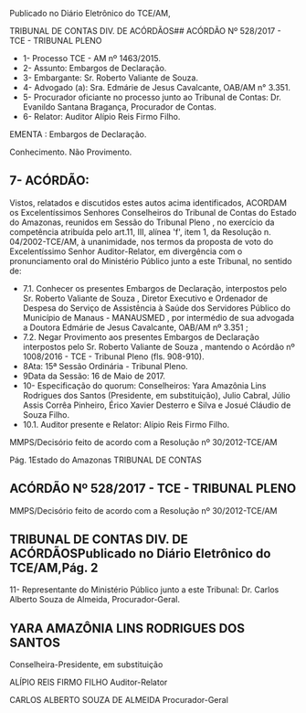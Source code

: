 Publicado  no  Diário Eletrônico do TCE/AM,

TRIBUNAL DE CONTAS DIV. DE  ACÓRDÃOS## ACÓRDÃO Nº 528/2017 - TCE - TRIBUNAL PLENO

- 1- Processo TCE - AM nº 1463/2015.
- 2- Assunto: Embargos de Declaração.
- 3- Embargante: Sr. Roberto Valiante de Souza.
- 4- Advogado (a): Sra. Edmárie de Jesus Cavalcante, OAB/AM n° 3.351.
- 5- Procurador  oficiante  no  processo  junto  ao  Tribunal  de  Contas: Dr.  Evanildo Santana Bragança, Procurador de Contas.
- 6- Relator: Auditor Alípio Reis Firmo Filho.

EMENTA : Embargos de Declaração.

Conhecimento. Não Provimento.

## 7- ACÓRDÃO:

Vistos, relatados e discutidos estes autos acima identificados, ACORDAM os Excelentíssimos Senhores Conselheiros do Tribunal de Contas do Estado do Amazonas, reunidos  em  Sessão  do Tribunal  Pleno ,  no  exercício  da  competência  atribuída  pelo art.11,  III,  alínea  'f',  item  1,  da  Resolução  n.  04/2002-TCE/AM, à  unanimidade, nos termos da proposta de voto do  Excelentíssimo Senhor  Auditor-Relator, em divergência com o pronunciamento oral do Ministério Público junto a este Tribunal, no sentido de:

- 7.1. Conhecer os  presentes  Embargos  de  Declaração,  interpostos  pelo Sr. Roberto  Valiante  de  Souza , Diretor  Executivo  e  Ordenador  de Despesa do Serviço de Assistência à Saúde dos Servidores Público do Município de Manaus - MANAUSMED , por intermédio de sua advogada a Doutora Edmárie de Jesus Cavalcante, OAB/AM nº 3.351 ;
- 7.2. Negar Provimento aos  presentes Embargos de Declaração interpostos pelo Sr. Roberto Valiante de Souza , mantendo o Acórdão nº 1008/2016 - TCE - Tribunal Pleno (fls. 908-910).
- 8Ata: 15ª Sessão Ordinária - Tribunal Pleno.
- 9Data da Sessão: 16 de Maio de 2017.
- 10-  Especificação  do  quorum: Conselheiros: Yara  Amazônia  Lins  Rodrigues  dos Santos (Presidente, em substituição), Julio Cabral, Júlio Assis Corrêa Pinheiro, Érico Xavier Desterro e Silva e Josué Cláudio de Souza Filho.
- 10.1. Auditor presente e Relator: Alípio Reis Firmo Filho.

MMPS/Decisório feito de acordo com a Resolução nº 30/2012-TCE/AM

Pág. 1Estado do Amazonas TRIBUNAL DE CONTAS

## ACÓRDÃO Nº 528/2017 - TCE - TRIBUNAL PLENO

MMPS/Decisório feito de acordo com a Resolução nº 30/2012-TCE/AM

## TRIBUNAL DE CONTAS DIV. DE  ACÓRDÃOSPublicado  no  Diário Eletrônico do TCE/AM,Pág. 2

11-  Representante  do  Ministério  Público  junto  a  este Tribunal: Dr. Carlos  Alberto Souza de Almeida, Procurador-Geral.

## YARA AMAZÔNIA LINS RODRIGUES DOS SANTOS

Conselheira-Presidente, em substituição

ALÍPIO REIS FIRMO FILHO Auditor-Relator

CARLOS ALBERTO SOUZA DE ALMEIDA Procurador-Geral